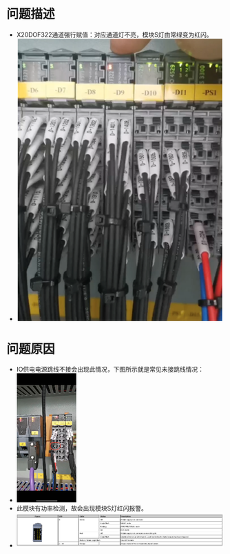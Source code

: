 # 问题描述
- X20DOF322通道强行赋值：对应通道灯不亮，模块S灯由常绿变为红闪。
- ![](FILES/019X20DOF322模块通道强行赋值对应通道灯不亮且模块S灯由常绿变为红闪/image-20230720130111391.png)

# 问题原因
- IO供电电源跳线不接会出现此情况，下图所示就是常见未接跳线情况：
- ![](FILES/019X20DOF322模块通道强行赋值对应通道灯不亮且模块S灯由常绿变为红闪/image-20230720125017810.png)
- 此模块有功率检测，故会出现模块S灯红闪报警。
- ![](FILES/019X20DOF322模块通道强行赋值对应通道灯不亮且模块S灯由常绿变为红闪/image-20230720125341936.png)

